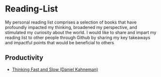 # Reading-List
My personal reading list comprises a selection of books that have profoundly impacted my thinking, broadened my perspective, and stimulated my curiosity about the world. I would like to share and impart my reading list to other people through Github by sharing my key takeaways and impactful points that would be beneficial to others


## Productivity 
- [Thinking Fast and Slow (Daniel Kahneman)](https://www.amazon.co.uk/Thinking-Fast-Slow-Daniel-Kahneman/dp/0141033576)

  
